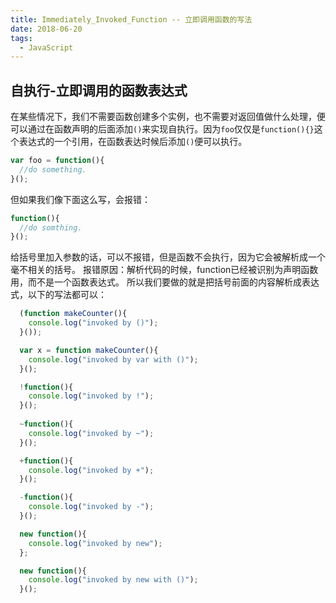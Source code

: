 ```yaml
---
title: Immediately_Invoked_Function -- 立即调用函数的写法
date: 2018-06-20
tags: 
  - JavaScript
---
```


## 自执行-立即调用的函数表达式
在某些情况下，我们不需要函数创建多个实例，也不需要对返回值做什么处理，便可以通过在函数声明的后面添加`()`来实现自执行。因为`foo`仅仅是`function(){}`这个表达式的一个引用，在函数表达时候后添加`()`便可以执行。
```JavaScript
var foo = function(){
  //do something.
}();
```
但如果我们像下面这么写，会报错：

```JavaScript
function(){
  //do somthing.
}();
```

给括号里加入参数的话，可以不报错，但是函数不会执行，因为它会被解析成一个毫不相关的括号。
报错原因：解析代码的时候，function已经被识别为声明函数用，而不是一个函数表达式。
所以我们要做的就是把括号前面的内容解析成表达式，以下的写法都可以：
```JavaScript
  (function makeCounter(){
    console.log("invoked by ()");
  }());

  var x = function makeCounter(){
    console.log("invoked by var with ()");
  }();

  !function(){
    console.log("invoked by !");
  }();
  
  ~function(){
    console.log("invoked by ~");
  }();

  +function(){
    console.log("invoked by +");
  }();

  -function(){
    console.log("invoked by -");
  }();

  new function(){
    console.log("invoked by new");
  };

  new function(){
    console.log("invoked by new with ()");
  }();
```